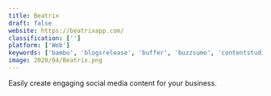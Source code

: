 ```yaml
---
title: Beatrix
draft: false 
website: https://beatrixapp.com/
classification: ['']
platform: ['Web']
keywords: ['bambu', 'blogsrelease', 'buffer', 'buzzsumo', 'contentstudio', 'drumup', 'f5bot', 'facebook_for_business', 'fomo', 'hootsuite', 'kred_story', 'musefind', 'postplanner', 'promorepublic', 'ritetag', 'socialpilot', 'socialweaver', 'socialxpand', 'vaizle', 'zoho_social', 'inboundli']
image: 2020/04/Beatrix.png
---
```

Easily create engaging social media content for your business.